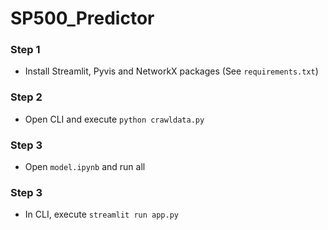 # SP500_Predictor

### Step 1
- Install Streamlit, Pyvis and NetworkX packages (See `requirements.txt`)

### Step 2
- Open CLI and execute `python crawldata.py`

### Step 3
- Open `model.ipynb` and run all

### Step 3
- In CLI, execute `streamlit run app.py`